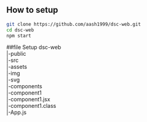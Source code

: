 ## How to setup
```sh
git clone https://github.com/aash1999/dsc-web.git
cd dsc-web
npm start
```

##file Setup
dsc-web <br />
  |-public<br />
  |-src<br />
    |-assets<br />
    |-img<br />
    |-svg<br />
    |-components<br />
      |-component1<br />
        |-component1.jsx<br />
        |-component1.class<br />
    |-App.js<br />
